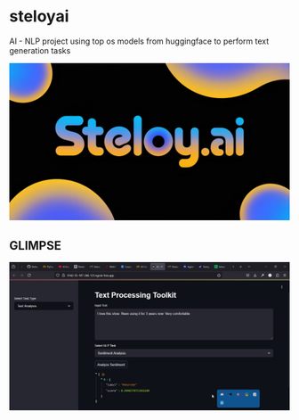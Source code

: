 # steloyai
AI - NLP project using top os models from huggingface to perform text generation tasks

![Steloy AI Logo](./media/steloy_ai_logo.jpeg)

## GLIMPSE
![Image of Product](./media/product_image.png)
